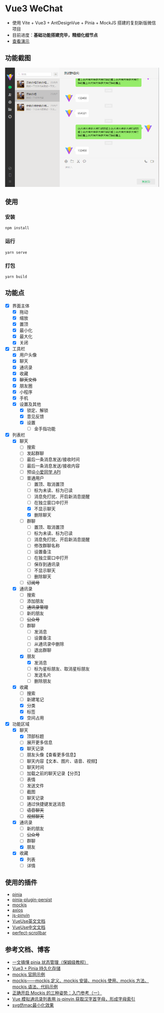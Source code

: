 # Vue3 WeChat

- 使用 Vite + Vue3 + AntDesignVue + Pinia + MockJS 搭建的复刻新版微信项目
- 目前进度：**基础功能搭建完毕，精细化细节点**
- [查看演示](https://ele-cat.gitee.io/vue3-wechat/)

## 功能截图

![功能截图](./snapshot/interface.jpg)

## 使用

### 安装

```
npm install
```

### 运行

```
yarn serve
```

### 打包

```
yarn build
```

## 功能点

- [x] 界面主体
  - [x] 拖动
  - [x] 缩放
  - [x] 置顶
  - [x] 最小化
  - [x] 最大化
  - [x] 关闭
- [x] 工具栏
  - [x] 用户头像
  - [x] 聊天
  - [x] 通讯录
  - [x] 收藏
  - [x] ~~聊天文件~~
  - [x] 朋友圈
  - [x] 小程序
  - [x] 手机
  - [x] 设置及其他
    - [x] 锁定、解锁
    - [x] 意见反馈
    - [x] 设置
      - [ ] 金手指功能
- [x] 列表栏
  - [x] 聊天
    - [ ] 搜索
    - [ ] 发起群聊
    - [ ] 最后一条消息发送/接收时间
    - [ ] 最后一条消息发送/接收内容
    - [ ] 预设[小爱同学 API](http://jiuli.xiaoapi.cn/i/chat/xiaoai_tts.php?msg=你好)
    - [ ] 普通用户
      - [ ] 置顶、取消置顶
      - [ ] 标为未读、标为已读
      - [ ] 消息免打扰、开启新消息提醒
      - [ ] 在独立窗口中打开
      - [x] 不显示聊天
      - [x] 删除聊天
    - [ ] 群聊
      - [ ] 置顶、取消置顶
      - [ ] 标为未读、标为已读
      - [ ] 消息免打扰、开启新消息提醒
      - [ ] 修改群聊名称
      - [ ] 设置备注
      - [ ] 在独立窗口中打开
      - [ ] 保存到通讯录
      - [ ] 不显示聊天
      - [ ] 删除聊天
    - [ ] ~~订阅号~~
  - [x] 通讯录
    - [ ] 搜索
    - [ ] 添加朋友
    - [ ] ~~通讯录管理~~
    - [ ] 新的朋友
    - [ ] ~~公众号~~
    - [ ] 群聊
      - [ ] 发消息
      - [ ] 设置备注
      - [ ] 从通讯录中删除
      - [ ] 退出群聊
    - [x] 朋友
      - [x] 发消息
      - [ ] 标为星标朋友、取消星标朋友
      - [ ] 发送名片
      - [ ] 删除朋友
  - [x] 收藏
    - [ ] 搜索
    - [ ] 新建笔记
    - [x] 分类
    - [x] 标签
    - [x] 空间占用
- [x] 功能区域
  - [x] 聊天
    - [x] 顶部标题
    - [ ] 展开更多信息
    - [x] 聊天记录
    - [ ] 朋友头像【查看更多信息】
    - [ ] 聊天内容【文本、图片、语音、视频】
    - [ ] 聊天时间
    - [ ] 加载之前的聊天记录【分页】
    - [ ] 表情
    - [ ] 发送文件
    - [ ] 截图
    - [ ] 聊天记录
    - [ ] 通过快捷键发送消息
    - [ ] ~~语音聊天~~
    - [ ] ~~视频聊天~~
  - [x] 通讯录
    - [ ] 新的朋友
    - [ ] ~~公众号~~
    - [ ] 群聊
    - [x] 朋友
  - [x] 收藏
    - [x] 列表
    - [ ] 详情

## 使用的插件

- [pinia](github.com/vuejs/pinia)
- [pinia-plugin-persist](github.com/Seb-L/pinia-plugin-persist)
- [mockjs](github.com/nuysoft/Mock)
- [axios](github.com/axios/axios)
- [js-pinyin](github.com/waterchestnut/pinyin)
- [VueUse英文文档](https://vueuse.org/)
- [VueUse中文文档](https://www.vueusejs.com)
- [perfect-scrollbar](https://github.com/mdbootstrap/perfect-scrollbar)


## 参考文档、博客

- [一文搞懂 pinia 状态管理（保姆级教程）](https://zhuanlan.zhihu.com/p/533233367)
- [Vue3 + Pinia 持久化存储](https://blog.csdn.net/weixin_36757282/article/details/127226319)
- [mockjs 官网示例](http://mockjs.com/examples.html)
- [mockjs——mockjs 定义、mockjs 安装、mockjs 使用、mockjs 方法、mockjs 语法、代码示例](https://blog.csdn.net/TKY666/article/details/126215513)
- [正确开启 Mockjs 的三种姿势：入门参考（一）](https://www.cnblogs.com/soyxiaobi/p/9846057.html)
- [Vue 模拟通讯录列表用 js-pinyin 获取汉字首字母，形成字母索引](https://blog.csdn.net/m0_67063430/article/details/128951993)
- [svg仿mac最小化效果](http://www.qiutianaimeili.com/html/page/2018/03/mlo8if7lag8.html)